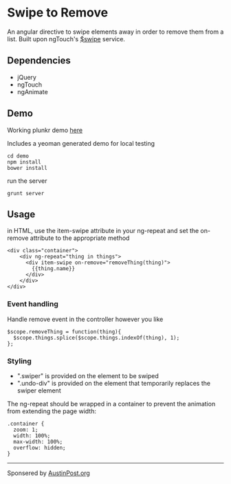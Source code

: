 Swipe to Remove
============

An angular directive to swipe elements away in order to remove them from a list. Built upon ngTouch's <a href="https://docs.angularjs.org/api/ngTouch/service/$swipe">$swipe</a> service.

## Dependencies
*   jQuery
*   ngTouch
*   ngAnimate

## Demo
Working plunkr demo <a href="http://plnkr.co/edit/5ezZJ3yFFWVQWypAgC4h?p=preview">here<a/>

Includes a yeoman generated demo for local testing
```
cd demo
npm install
bower install
```
run the server
```
grunt server
```

## Usage
in HTML, use the item-swipe attribute in your ng-repeat and set the on-remove attribute to the appropriate method
```
<div class="container">
	<div ng-repeat="thing in things">
	  <div item-swipe on-remove="removeThing(thing)">
	    {{thing.name}}
	  </div>
	</div>
</div>
```

### Event handling
Handle remove event in the controller however you like
```
$scope.removeThing = function(thing){
  $scope.things.splice($scope.things.indexOf(thing), 1);
};
```

### Styling
*   ".swiper" is provided on the element to be swiped
*   ".undo-div" is provided on the element that temporarily replaces the swiper element

The ng-repeat should be wrapped in a container to prevent the animation from extending the page width:
```
.container {
  zoom: 1;
  width: 100%;
  max-width: 100%;
  overflow: hidden;
}
```

* * *
Sponsered by <a href="http://www.austinpost.org">AustinPost.org</a>
